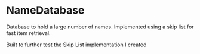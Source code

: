 # NameDatabase

Database to hold a large number of names. Implemented using a skip list for fast item retrieval.

Built to further test the Skip List implementation I created

